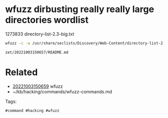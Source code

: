# wfuzz dirbusting really really large directories wordlist
1273833 directory-list-2.3-big.txt
```bash
wfuzz -c -w /usr/share/seclists/Discovery/Web-Content/directory-list-2.3-big.txt --hc 404 http://$IP/FUZZ
```

` zet/20221003150657/README.md `

# Related

- [20221003150659](/zet/20221003150659/README.md) wfuzz
- ~/kb/hacking/commands/wfuzz-commands.md

Tags:

    #command #hacking #wfuzz 
